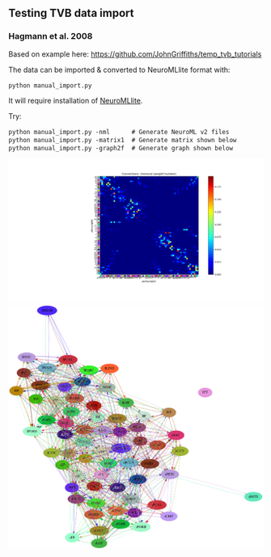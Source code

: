 ## Testing TVB data import

### Hagmann et al. 2008

Based on example here: https://github.com/JohnGriffiths/temp_tvb_tutorials

The data can be imported & converted to NeuroMLlite format with:

    python manual_import.py

It will require installation of [NeuroMLlite](https://github.com/NeuroML/NeuroMLlite).

Try:

    python manual_import.py -nml      # Generate NeuroML v2 files
    python manual_import.py -matrix1  # Generate matrix shown below
    python manual_import.py -graph2f  # Generate graph shown below


![img](HagmannMatrix.png) ![img2](Hagmannetal.graph.png)
